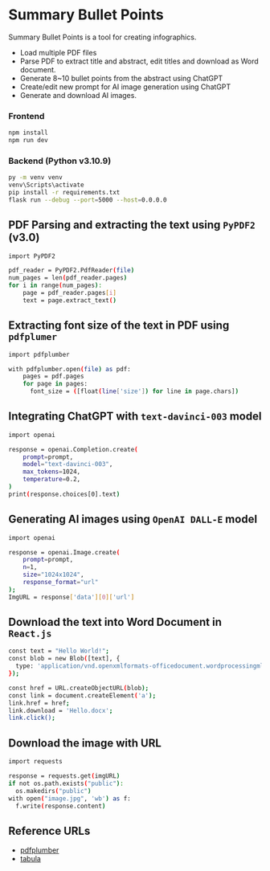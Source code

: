 # Summary Bullet Points

Summary Bullet Points is a tool for creating infographics.

- Load multiple PDF files
- Parse PDF to extract title and abstract, edit titles and download as Word document.
- Generate 8~10 bullet points from the abstract using ChatGPT
- Create/edit new prompt for AI image generation using ChatGPT
- Generate and download AI images.

### Frontend

```sh
npm install
npm run dev
```

### Backend (Python v3.10.9)

```sh
py -m venv venv
venv\Scripts\activate
pip install -r requirements.txt
flask run --debug --port=5000 --host=0.0.0.0
```

## PDF Parsing and extracting the text using `PyPDF2` (v3.0)

```sh
import PyPDF2

pdf_reader = PyPDF2.PdfReader(file)
num_pages = len(pdf_reader.pages)
for i in range(num_pages):
    page = pdf_reader.pages[i]
    text = page.extract_text()
```

## Extracting font size of the text in PDF using `pdfplumer`

```sh
import pdfplumber

with pdfplumber.open(file) as pdf:
    pages = pdf.pages
    for page in pages:
      font_size = ([float(line['size']) for line in page.chars])
```

## Integrating ChatGPT with `text-davinci-003` model

```sh
import openai

response = openai.Completion.create(
    prompt=prompt,
    model="text-davinci-003",
    max_tokens=1024,
    temperature=0.2,
)
print(response.choices[0].text)
```

## Generating AI images using `OpenAI DALL-E` model

```sh
import openai

response = openai.Image.create(
    prompt=prompt,
    n=1,
    size="1024x1024",
    response_format="url"
);
ImgURL = response['data'][0]['url']
```

## Download the text into Word Document in `React.js`

```sh
const text = "Hello World!";
const blob = new Blob([text], {
  type: 'application/vnd.openxmlformats-officedocument.wordprocessingml.document'
});

const href = URL.createObjectURL(blob);
const link = document.createElement('a');
link.href = href;
link.download = 'Hello.docx';
link.click();
```

## Download the image with URL

```sh
import requests

response = requests.get(imgURL)
if not os.path.exists("public"):
  os.makedirs("public")
with open("image.jpg", 'wb') as f:
  f.write(response.content)
```

## Reference URLs

- [pdfplumber](https://github.com/jsvine/pdfplumber)
- [tabula](https://github.com/chezou/tabula-py/blob/master/examples/tabula_example.ipynb)
